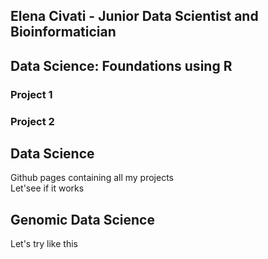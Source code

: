 ## Elena Civati - Junior Data Scientist and Bioinformatician

## Data Science: Foundations using R

### Project 1

### Project 2

## Data Science

Github pages containing all my projects   
Let'see if it works

## Genomic Data Science

Let's try like this
